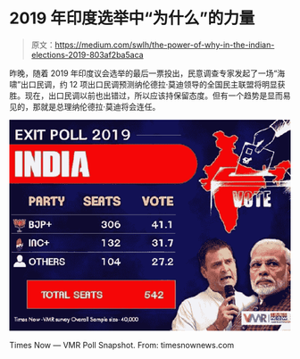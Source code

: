 # 2019 年印度选举中“为什么”的力量

> 原文：<https://medium.com/swlh/the-power-of-why-in-the-indian-elections-2019-803af2ba5aca>

昨晚，随着 2019 年印度议会选举的最后一票投出，民意调查专家发起了一场“海啸”出口民调，约 12 项出口民调预测纳伦德拉·莫迪领导的全国民主联盟将明显获胜。现在，出口民调以前也出错过，所以应该持保留态度。但有一个趋势是显而易见的，那就是总理纳伦德拉·莫迪将会连任。

![](img/adb8370e5ab38a9515a4237220fe20b9.png)

Times Now — VMR Poll Snapshot. From: timesnownews.com